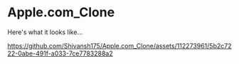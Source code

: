 
# Apple.com_Clone

Here's what it looks like...

https://github.com/Shivansh175/Apple.com_Clone/assets/112273961/5b2c7222-0abe-491f-a033-7ce7783288a2




